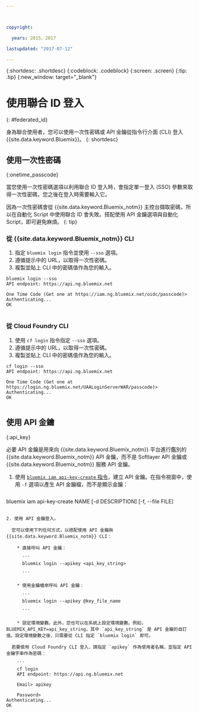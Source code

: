 ```yaml
---



copyright:

  years: 2015，2017

lastupdated: "2017-07-12"

---
```


{:shortdesc: .shortdesc}
{:codeblock: .codeblock}
{:screen: .screen}
{:tip: .tip}
{:new_window: target="_blank"}

# 使用聯合 ID 登入
{: #federated_id}

身為聯合使用者，您可以使用一次性密碼或 API 金鑰從指令行介面 (CLI) 登入 {{site.data.keyword.Bluemix}}。
{: shortdesc}

## 使用一次性密碼
{:onetime_passcode}

當您使用一次性密碼選項以利用聯合 ID 登入時，會指定單一登入 (SSO) 參數來取得一次性密碼，您之後在登入時需要輸入它。 

因為一次性密碼會從 {{site.data.keyword.Bluemix_notm}} 主控台擷取密碼，所以在自動化 Script 中使用聯合 ID 會失敗。搭配使用 API 金鑰選項與自動化 Script，即可避免麻煩。
{: tip}

### 從 {{site.data.keyword.Bluemix_notm}} CLI
1. 指定 `bluemix login` 指令並使用 `--sso` 選項。
2. 遵循提示中的 URL，以取得一次性密碼。
3. 複製並貼上 CLI 中的密碼值作為您的輸入。
    
  ``` 
  bluemix login --sso
  API endpoint: https://api.ng.bluemix.net
      
  One Time Code (Get one at https://iam.ng.bluemix.net/oidc/passcode)> 
  Authenticating...
  OK
      
  ```
  
### 從 Cloud Foundry CLI
1. 使用 `cf login` 指令指定 `--sso` 選項。 
2. 遵循提示中的 URL，以取得一次性密碼。 
3. 複製並貼上 CLI 中的密碼值作為您的輸入。 
    
  ```
  cf login --sso
  API endpoint: https://api.ng.bluemix.net
      
  One Time Code (Get one at https://login.ng.bluemix.net/UAALoginServerWAR/passcode)>
  Authenticating...
  OK
      
  ```

## 使用 API 金鑰
{:api_key}

必要 API 金鑰是用來向 {{site.data.keyword.Bluemix_notm}} 平台進行鑑別的 {{site.data.keyword.Bluemix_notm}} API 金鑰，而不是 Softlayer API 金鑰或 {{site.data.keyword.Bluemix_notm}} 服務 API 金鑰。

1. 使用 [`bluemix iam api-key-create` 指令](/docs/cli/reference/bluemix_cli/bx_cli.html#bluemix_iam_api_key_create)，建立 API 金鑰。在指令視窗中，使用 `-f` 選項以產生 API 金鑰檔，而不是顯示金鑰：

   ```
bluemix iam api-key-create NAME [-d DESCRIPTION] [-f, --file FILE]
```

2. 使用 API 金鑰登入。 

  您可以使用下列任何方式，以搭配使用 API 金鑰與 {{site.data.keyword.Bluemix_notm}} CLI：
    
    * 直接呼叫 API 金鑰：
  
      ```
      bluemix login --apikey <api_key_string>
    
      ```
    
    * 使用金鑰檔來呼叫 API 金鑰： 
  
      ```
      bluemix login --apikey @key_file_name
    
      ```
    
    * 設定環境變數。此外，您也可以在系統上設定環境變數。例如，BLUEMIX_API_KEY=api_key_string，其中 `api_key_string` 是 API 金鑰的自訂值。設定環境變數之後，只需要從 CLI 指定 `bluemix login` 即可。 
  
  若要使用 Cloud Foundry CLI 登入，請指定 `apikey` 作為使用者名稱，並指定 API 金鑰字串作為密碼：

    ```
    cf login
    API endpoint: https://api.ng.bluemix.net
  
    Email> apikey
  
    Password>
Authenticating...
OK
```

